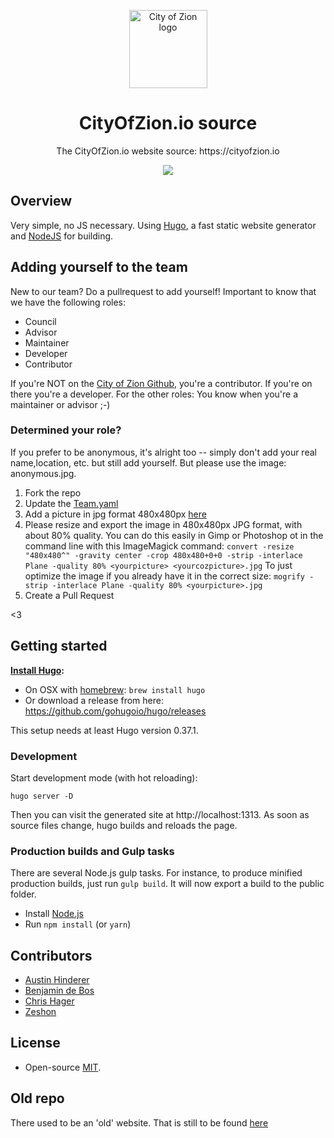 <p align="center">
  <img 
    src="http://res.cloudinary.com/vidsy/image/upload/v1503160820/CoZ_Icon_DARKBLUE_200x178px_oq0gxm.png" 
    width="125px"
    alt="City of Zion logo">
</p>

<h1 align="center">CityOfZion.io source</h1>

<p align="center">
  The CityOfZion.io website source: https://cityofzion.io
</p>

<p align="center">
	<a href="https://travis-ci.org/CityOfZion/cityofzion-website">
		<img src="https://travis-ci.org/CityOfZion/cityofzion-website.svg?branch=master"/>
	</a>
</p>

## Overview
Very simple, no JS necessary. Using [Hugo](https://gohugo.io/), a fast static website generator and [NodeJS](https://nodejs.org) for building.

## Adding yourself to the team
New to our team? Do a pullrequest to add yourself! Important to know that we have the following roles:
 - Council
 - Advisor
 - Maintainer
 - Developer
 - Contributor

If you're NOT on the [City of Zion Github](https://github.com/orgs/CityOfZion/people), you're a contributor. If you're on there you're a developer. For the other roles: You know when you're a maintainer or advisor ;-)

### Determined your role?
If you prefer to be anonymous, it's alright too -- simply don't add your real name,location, etc. but still add yourself. But please use the image: anonymous.jpg.
1. Fork the repo
2. Update the [Team.yaml](https://github.com/CityOfZion/cityofzion-website/blob/master/data/Team.yaml)
3. Add a picture in jpg format 480x480px [here](https://github.com/CityOfZion/cityofzion-website/tree/master/static/assets/images/team-images)
4. Please resize and export the image in 480x480px JPG format, with about 80% quality. You can do this easily in Gimp or Photoshop ot in the command line with this ImageMagick command:
```convert -resize "480x480^" -gravity center -crop 480x480+0+0 -strip -interlace Plane -quality 80% <yourpicture> <yourcozpicture>.jpg```
To just optimize the image if you already have it in the correct size:
```mogrify -strip -interlace Plane -quality 80% <yourpicture>.jpg```
5. Create a Pull Request

<3


## Getting started

**[Install Hugo](https://gohugo.io/getting-started/installing/):**

* On OSX with [homebrew](https://brew.sh/): `brew install hugo`
* Or download a release from here: https://github.com/gohugoio/hugo/releases

This setup needs at least Hugo version 0.37.1.


### Development

Start development mode (with hot reloading):

```
hugo server -D
```

Then you can visit the generated site at http://localhost:1313. As soon as source
files change, hugo builds and reloads the page.


### Production builds and Gulp tasks

There are several Node.js gulp tasks. For instance, to produce minified production builds,
just run `gulp build`. It will now export a build to the public folder.

* Install [Node.js](https://nodejs.org/en/download/)
* Run `npm install` (or `yarn`)

## Contributors
- [Austin Hinderer](https://github.com/austinhinderer)
- [Benjamin de Bos](https://github.com/woodehh)
- [Chris Hager](https://github.com/metachris)
- [Zeshon](https://github.com/zeshon)

## License

- Open-source [MIT](https://github.com/CityOfZion/neon-js/blob/master/LICENSE.md).

## Old repo
There used to be an 'old' website. That is still to be found [here](https://github.com/CityOfZion/website-deprecated)
